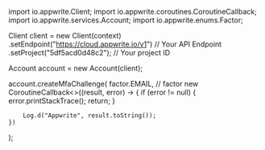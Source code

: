import io.appwrite.Client;
import io.appwrite.coroutines.CoroutineCallback;
import io.appwrite.services.Account;
import io.appwrite.enums.Factor;

Client client = new Client(context)
    .setEndpoint("https://cloud.appwrite.io/v1") // Your API Endpoint
    .setProject("5df5acd0d48c2"); // Your project ID

Account account = new Account(client);

account.createMfaChallenge(
    factor.EMAIL, // factor 
    new CoroutineCallback<>((result, error) -> {
        if (error != null) {
            error.printStackTrace();
            return;
        }

        Log.d("Appwrite", result.toString());
    })
);

